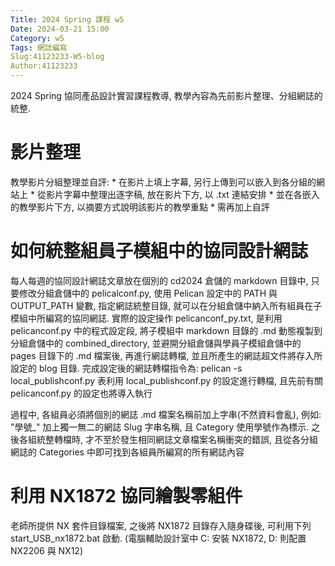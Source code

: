 ```yaml
---
Title: 2024 Spring 課程 w5 
Date: 2024-03-21 15:00
Category: w5
Tags: 網誌編寫
Slug:41123233-W5-blog
Author:41123233
---
```


2024 Spring 協同產品設計實習課程教導, 教學內容為先前影片整理、分組網誌的統整.

<!-- PELICAN_END_SUMMARY -->

# 影片整理
教學影片分組整理並自評: * 在影片上填上字幕, 另行上傳到可以嵌入到各分組的網站上 * 從影片字幕中整理出逐字稿, 放在影片下方, 以 .txt 連結安排 * 並在各嵌入的教學影片下方, 以摘要方式說明該影片的教學重點 * 需再加上自評

# 如何統整組員子模組中的協同設計網誌
每人每週的協同設計網誌文章放在個別的 cd2024 倉儲的 markdown 目錄中, 只要修改分組倉儲中的 pelicalconf.py, 使用 Pelican 設定中的 PATH 與 OUTPUT_PATH 變數, 指定網誌統整目錄, 就可以在分組倉儲中納入所有組員在子模組中所編寫的協同網誌. 實際的設定操作 pelicanconf_py.txt, 是利用 pelicanconf.py 中的程式設定段, 將子模組中 markdown 目錄的 .md 動態複製到分組倉儲中的 combined_directory, 並避開分組倉儲與學員子模組倉儲中的 pages 目錄下的 .md 檔案後, 再進行網誌轉檔, 並且所產生的網誌超文件將存入所設定的 blog 目錄. 完成設定後的網誌轉檔指令為: pelican -s local_publishconf.py 表利用 local_publishconf.py 的設定進行轉檔, 且先前有關 pelicanconf.py 的設定也將導入執行

過程中, 各組員必須將個別的網誌 .md 檔案名稱前加上字串(不然資料會亂), 例如: "學號_" 加上獨一無二的網誌 Slug 字串名稱, 且 Category 使用學號作為標示. 之後各組統整轉檔時, 才不至於發生相同網誌文章檔案名稱衝突的錯誤, 且從各分組網誌的 Categories 中即可找到各組員所編寫的所有網誌內容

# 利用 NX1872 協同繪製零組件
老師所提供 NX 套件目錄檔案, 之後將 NX1872 目錄存入隨身碟後, 可利用下列 start_USB_nx1872.bat 啟動. (電腦輔助設計室中 C: 安裝 NX1872, D: 則配置 NX2206 與 NX12)